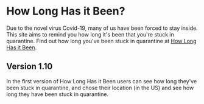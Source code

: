 # How Long Has it Been?
Due to the novel virus Covid-19, many of us have been forced to stay inside.
This site aims to remind you how long it's been that you're stuck in quarantine.
Find out how long you've been stuck in quarantine at [How Long Has it Been](https://howlonghasitbeen.live).


## Version 1.10
In the first version of How Long Has it Been users can see how long they've been stuck in quarantine, and chose their location (in the US) and see how long they have been stuck in quarantine.
